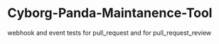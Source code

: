 # Cyborg-Panda-Maintanence-Tool

webhook and event tests for pull_request and for pull_request_review
